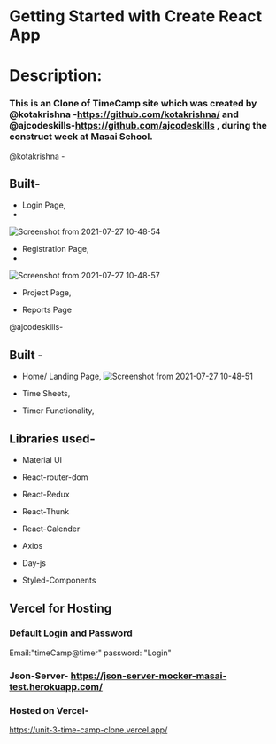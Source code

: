 # Getting Started with Create React App

# Description:

### This is an Clone of TimeCamp site which was created by @kotakrishna -https://github.com/kotakrishna/ and @ajcodeskills-https://github.com/ajcodeskills , during the construct week at Masai School.

@kotakrishna -

## Built-

- Login Page,
- 
![Screenshot from 2021-07-27 10-48-54](https://user-images.githubusercontent.com/68987839/127100022-16060048-8e08-4e52-ab16-2dc4d5ce9b30.png)

- Registration Page,
- 
![Screenshot from 2021-07-27 10-48-57](https://user-images.githubusercontent.com/68987839/127100003-6e49f965-a0e5-449e-b0b2-c1b7b3abaf1d.png)

- Project Page,

- Reports Page

@ajcodeskills-

## Built -

- Home/ Landing Page,
![Screenshot from 2021-07-27 10-48-51](https://user-images.githubusercontent.com/68987839/127099965-61679718-960a-4bed-b746-80b2dccce78a.png)

- Time Sheets,

- Timer Functionality,

## Libraries used-

- Material UI

- React-router-dom

- React-Redux

- React-Thunk

- React-Calender

- Axios

- Day-js

- Styled-Components

## Vercel for Hosting

### Default Login and Password

Email:"timeCamp@timer"
password: "Login"

### Json-Server- https://json-server-mocker-masai-test.herokuapp.com/

### Hosted on Vercel-

https://unit-3-time-camp-clone.vercel.app/
